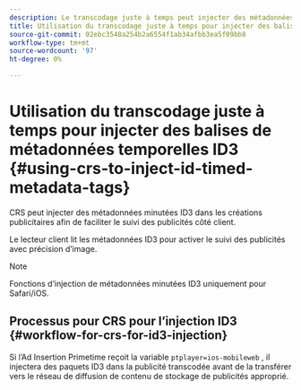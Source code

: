 ```yaml
---
description: Le transcodage juste à temps peut injecter des métadonnées minutées ID3 dans les créations publicitaires afin de faciliter le suivi des publicités côté client.
title: Utilisation du transcodage juste à temps pour injecter des balises de métadonnées temporelles ID3
source-git-commit: 02ebc3548a254b2a6554f1ab34afbb3ea5f09bb8
workflow-type: tm+mt
source-wordcount: '97'
ht-degree: 0%

---
```


# Utilisation du transcodage juste à temps pour injecter des balises de métadonnées temporelles ID3 {#using-crs-to-inject-id-timed-metadata-tags}

CRS peut injecter des métadonnées minutées ID3 dans les créations publicitaires afin de faciliter le suivi des publicités côté client.

Le lecteur client lit les métadonnées ID3 pour activer le suivi des publicités avec précision d’image.

>[!NOTE]
>
>Fonctions d’injection de métadonnées minutées ID3 uniquement pour Safari/iOS.

## Processus pour CRS pour l’injection ID3 {#workflow-for-crs-for-id3-injection}

Si l’Ad Insertion Primetime reçoit la variable `ptplayer=ios-mobileweb` , il injectera des paquets ID3 dans la publicité transcodée avant de la transférer vers le réseau de diffusion de contenu de stockage de publicités approprié.

